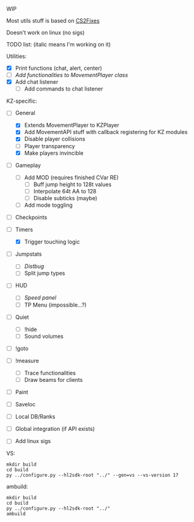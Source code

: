 WIP

Most utils stuff is based on [CS2Fixes](https://github.com/Source2ZE/CS2Fixes/)

Doesn't work on linux (no sigs)


TODO list: (italic means I'm working on it)

Utilities:
- [x] Print functions (chat, alert, center)
- [ ] *Add functionalities to MovementPlayer class*
- [x] Add chat listener
	- [ ] Add commands to chat listener

KZ-specific:
- [ ] General
	- [x] Extends MovementPlayer to KZPlayer
	- [x] Add MovementAPI stuff with callback registering for KZ modules
	- [x] Disable player collisions
	- [ ] Player transparency
	- [x] Make players invincible
- [ ] Gameplay
	- [ ] Add MOD (requires finished CVar RE)
		- [ ] Buff jump height to 128t values
		- [ ] Interpolate 64t AA to 128
		- [ ] Disable subticks (maybe)
	- [ ] Add mode toggling
- [ ] Checkpoints
- [ ] Timers
	- [x] Trigger touching logic
- [ ] Jumpstats
	- [ ] *Distbug*
	- [ ] Split jump types
- [ ] HUD
	- [ ] *Speed panel*
	- [ ] TP Menu (impossible...?)
- [ ] Quiet
	- [ ] !hide
	- [ ] Sound volumes
- [ ] !goto
- [ ] !measure
	- [ ] Trace functionalities
	- [ ] Draw beams for clients
- [ ] Paint
- [ ] Saveloc
- [ ] Local DB/Ranks
- [ ] Global integration (if API exists)
- [ ] Add linux sigs


VS: 
```
mkdir build
cd build
py ../configure.py --hl2sdk-root "../" --gen=vs --vs-version 17
``` 

ambuild:
```
mkdir build
cd build
py ../configure.py --hl2sdk-root "../"
ambuild
``` 
